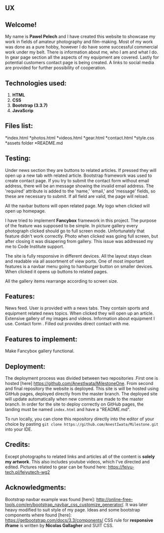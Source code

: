    
##                                                             UX

##                                                          Welcome! 

  My name is **Pawel Pelech** and I have created this website to showcase my work in fields of amateur photography and film-making. Most of my 
  work was done as a pure hobby, however I do have some successful commercial work under my belt. There is information about me, who I am and 
  what I do. In gear  page section all the aspects of my equipment are covered. Lastly for potential customers contact page is being created. 
  A links to social media are provided for further possibility of cooperation.

##  Technologies used:
  
  1. **HTML**
  2. **CSS**
  3. **Bootstrap (3.3.7)**
  4. **JavaScrip**

##  Files list:
  *index.html
  *photos.html
  *videos.html
  *gear.html
  *contact.html
  *style.css
  *assets folder
  *README.md
  
## Testing:

  Under news section they are buttons to related articles. If pressed they will open up a new tab with related article. 
  Bootstrap framework was used to create contact page. If you try to submit the contact form without email address, there will be an message showing the invalid email address.
  The 'required' attribute is added to the 'name,' 'email,' and 'message' fields, so these are necessary to submit. If all field are valid, the page will reload.

  All the navbar buttons will open related page. My logo when clicked will open up homepage.

  I have tried to implement **Fancybox** framework in this project. The purpose of the feature was supposed to be simple. In picture gallery
  every photograph clicked should go to full screen mode. Unfortunately that feature didn't work correctly. Photo when clicked was going full 
  screen, but after closing it was disapering from gallery. This issue was addressed my me to Code Institute support. 

  The site is fully responsive in different devices. All the layout stays clean and readable via all assortment of view ports.
  One of most important features is a navbar menu going to hamburger button on smaller devices. When clicked it opens up buttons to
  related pages.

  All the gallery items rearrange according to screen size.

## Features:

  News feed. User is provided with a news tabs. They contain sports and equipment related news topics. When clicked they will open up an article.
  Extensive gallery of my images and videos. 
  Information about equipment I use.
  Contact form . Filled out provides direct contact with me. 

## Features to implement:

  Make Fancybox gallery functional.

##  Deployment:
  The deployment process was divided between two repositories .First one is hosted [here] https://github.com/AnestIwata/MilestoneOne. From second and final repository the website is deployed. 
  This site is will be hosted using GitHub pages, deployed directly from the master branch. The deployed site will update automatically when new commits are made to the master branch.
  In order for the site to deploy correctly on GitHub pages, the landing must be named `index.html` and have a "README.md". 

  To run locally, you can clone this repository directly into the editor of your choice by pasting `git clone https://github.com/AnestIwata/Milestone.git` into your IDE. 
  
## Credits:
  Except photographs to related links and articles all of the content is **solely my artwork**. This also includes youtube videos, which I've directed and edited.
  Pictures related to gear can be found here:
  https://feiyu-tech.pl/feiyutech-wg2
  
## Acknowledgments:
   
  Bootstrap navbar example was found [here]: http://online-free-tools.com/en/bootstrap_navbar_css_customize_generator/. It was later heavy modified to suit style of my page. 
  Ideas and some bootstrap components where found [here]: https://getbootstrap.com/docs/3.3/components/
  CSS rule for **responsive iframe** is written by **Nicolas Gallagher** and SUIT CSS.
  
   
